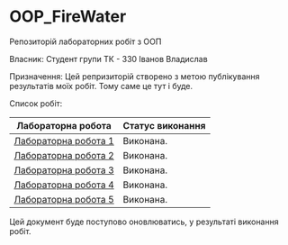 # OOP_FireWater 
Репозиторій лабораторних робіт з ООП

Власник: Студент групи ТК - 330 Іванов Владислав

Призначення: Цей репризиторій створено з метою публікування результатів моїх робіт. Тому саме це тут і буде.

Список робіт:

| Лабораторна робота   | Статус виконання                                             |
|----------------------|--------------------------------------------------------------|
| [Лабораторна робота 1](./init%202/01_lab/README.md)                      | Виконана.|
| [Лабораторна робота 2](./init%202/01_lab/2_lab/README.md)                | Виконана.|
| [Лабораторна робота 3](./init%202/3_lab/README.md)                       | Виконана.|
| [Лабораторна робота 4](./init%202/4_lab/README.md)                       | Виконана.|
| [Лабораторна робота 5](https://github.com/IvanovVladyslav/OOP_FireWater) | Виконана.|

Цей документ буде поступово оновлюватись, у результаті виконання робіт.